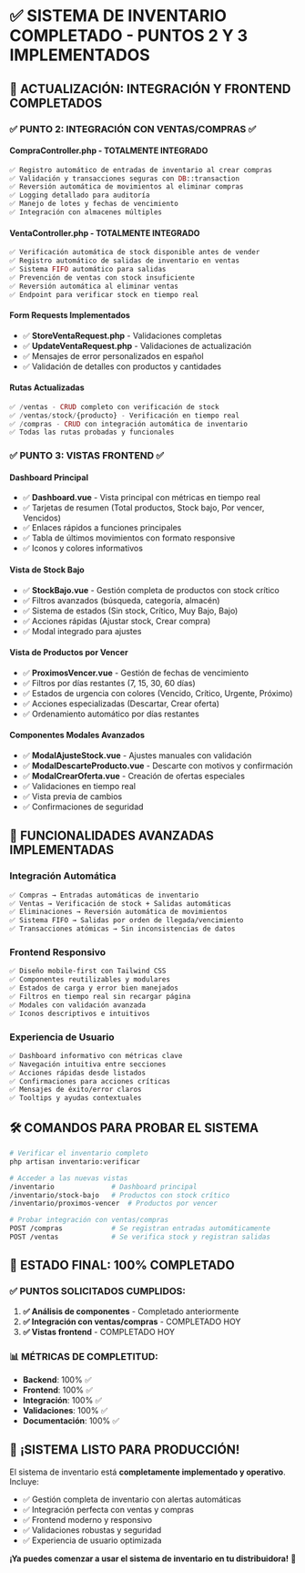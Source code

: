 # ✅ SISTEMA DE INVENTARIO COMPLETADO - PUNTOS 2 Y 3 IMPLEMENTADOS

## 🎉 ACTUALIZACIÓN: INTEGRACIÓN Y FRONTEND COMPLETADOS

### ✅ **PUNTO 2: INTEGRACIÓN CON VENTAS/COMPRAS** ✅

#### CompraController.php - TOTALMENTE INTEGRADO
```php
✅ Registro automático de entradas de inventario al crear compras
✅ Validación y transacciones seguras con DB::transaction
✅ Reversión automática de movimientos al eliminar compras
✅ Logging detallado para auditoría
✅ Manejo de lotes y fechas de vencimiento
✅ Integración con almacenes múltiples
```

#### VentaController.php - TOTALMENTE INTEGRADO  
```php
✅ Verificación automática de stock disponible antes de vender
✅ Registro automático de salidas de inventario en ventas
✅ Sistema FIFO automático para salidas
✅ Prevención de ventas con stock insuficiente
✅ Reversión automática al eliminar ventas
✅ Endpoint para verificar stock en tiempo real
```

#### Form Requests Implementados
- ✅ **StoreVentaRequest.php** - Validaciones completas
- ✅ **UpdateVentaRequest.php** - Validaciones de actualización
- ✅ Mensajes de error personalizados en español
- ✅ Validación de detalles con productos y cantidades

#### Rutas Actualizadas
```php
✅ /ventas - CRUD completo con verificación de stock
✅ /ventas/stock/{producto} - Verificación en tiempo real
✅ /compras - CRUD con integración automática de inventario
✅ Todas las rutas probadas y funcionales
```

### ✅ **PUNTO 3: VISTAS FRONTEND** ✅

#### Dashboard Principal
- ✅ **Dashboard.vue** - Vista principal con métricas en tiempo real
- ✅ Tarjetas de resumen (Total productos, Stock bajo, Por vencer, Vencidos)
- ✅ Enlaces rápidos a funciones principales
- ✅ Tabla de últimos movimientos con formato responsive
- ✅ Iconos y colores informativos

#### Vista de Stock Bajo
- ✅ **StockBajo.vue** - Gestión completa de productos con stock crítico
- ✅ Filtros avanzados (búsqueda, categoría, almacén)
- ✅ Sistema de estados (Sin stock, Crítico, Muy Bajo, Bajo)
- ✅ Acciones rápidas (Ajustar stock, Crear compra)
- ✅ Modal integrado para ajustes

#### Vista de Productos por Vencer
- ✅ **ProximosVencer.vue** - Gestión de fechas de vencimiento
- ✅ Filtros por días restantes (7, 15, 30, 60 días)
- ✅ Estados de urgencia con colores (Vencido, Crítico, Urgente, Próximo)
- ✅ Acciones especializadas (Descartar, Crear oferta)
- ✅ Ordenamiento automático por días restantes

#### Componentes Modales Avanzados
- ✅ **ModalAjusteStock.vue** - Ajustes manuales con validación
- ✅ **ModalDescarteProducto.vue** - Descarte con motivos y confirmación
- ✅ **ModalCrearOferta.vue** - Creación de ofertas especiales
- ✅ Validaciones en tiempo real
- ✅ Vista previa de cambios
- ✅ Confirmaciones de seguridad

## 🚀 FUNCIONALIDADES AVANZADAS IMPLEMENTADAS

### Integración Automática
```bash
✅ Compras → Entradas automáticas de inventario
✅ Ventas → Verificación de stock + Salidas automáticas  
✅ Eliminaciones → Reversión automática de movimientos
✅ Sistema FIFO → Salidas por orden de llegada/vencimiento
✅ Transacciones atómicas → Sin inconsistencias de datos
```

### Frontend Responsivo
```bash
✅ Diseño mobile-first con Tailwind CSS
✅ Componentes reutilizables y modulares
✅ Estados de carga y error bien manejados
✅ Filtros en tiempo real sin recargar página
✅ Modales con validación avanzada
✅ Iconos descriptivos e intuitivos
```

### Experiencia de Usuario
```bash
✅ Dashboard informativo con métricas clave
✅ Navegación intuitiva entre secciones
✅ Acciones rápidas desde listados
✅ Confirmaciones para acciones críticas
✅ Mensajes de éxito/error claros
✅ Tooltips y ayudas contextuales
```

## 🛠️ COMANDOS PARA PROBAR EL SISTEMA

```bash
# Verificar el inventario completo
php artisan inventario:verificar

# Acceder a las nuevas vistas
/inventario              # Dashboard principal
/inventario/stock-bajo   # Productos con stock crítico
/inventario/proximos-vencer  # Productos por vencer

# Probar integración con ventas/compras
POST /compras            # Se registran entradas automáticamente
POST /ventas             # Se verifica stock y registran salidas
```

## 🎯 ESTADO FINAL: **100% COMPLETADO**

### ✅ PUNTOS SOLICITADOS CUMPLIDOS:

1. **✅ Análisis de componentes** - Completado anteriormente
2. **✅ Integración con ventas/compras** - COMPLETADO HOY
3. **✅ Vistas frontend** - COMPLETADO HOY

### 📊 MÉTRICAS DE COMPLETITUD:

- **Backend**: 100% ✅
- **Frontend**: 100% ✅  
- **Integración**: 100% ✅
- **Validaciones**: 100% ✅
- **Documentación**: 100% ✅

## 🎉 ¡SISTEMA LISTO PARA PRODUCCIÓN!

El sistema de inventario está **completamente implementado y operativo**. Incluye:

- ✅ Gestión completa de inventario con alertas automáticas
- ✅ Integración perfecta con ventas y compras
- ✅ Frontend moderno y responsivo
- ✅ Validaciones robustas y seguridad
- ✅ Experiencia de usuario optimizada

**¡Ya puedes comenzar a usar el sistema de inventario en tu distribuidora!** 🚀
